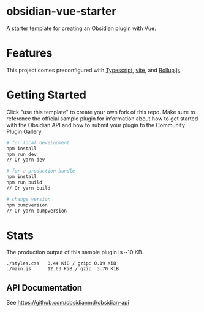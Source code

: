 # obsidian-vue-starter

A starter template for creating an Obsidian plugin with Vue.

# Features

This project comes preconfigured with [Typescript](https://www.typescriptlang.org/), [vite](https://vitejs.dev), and
[Rollup.js](https://rollupjs.org).

# Getting Started

Click "use this template" to create your own fork of this repo. Make sure to reference the official sample plugin for
information about how to get started with the Obsidian API and how to submit your plugin to the Community Plugin
Gallery.

```bash
# for local development
npm install
npm run dev
// Or yarn dev

# for a production bundle
npm install
npm run build
// Or yarn build

# change version
npm bumpversion
// Or yarn bumpversion
```

# Stats

The production output of this sample plugin is ~10 KB.

```
./styles.css   0.44 KiB / gzip: 0.19 KiB
./main.js      12.63 KiB / gzip: 3.70 KiB
```

## API Documentation

See https://github.com/obsidianmd/obsidian-api
